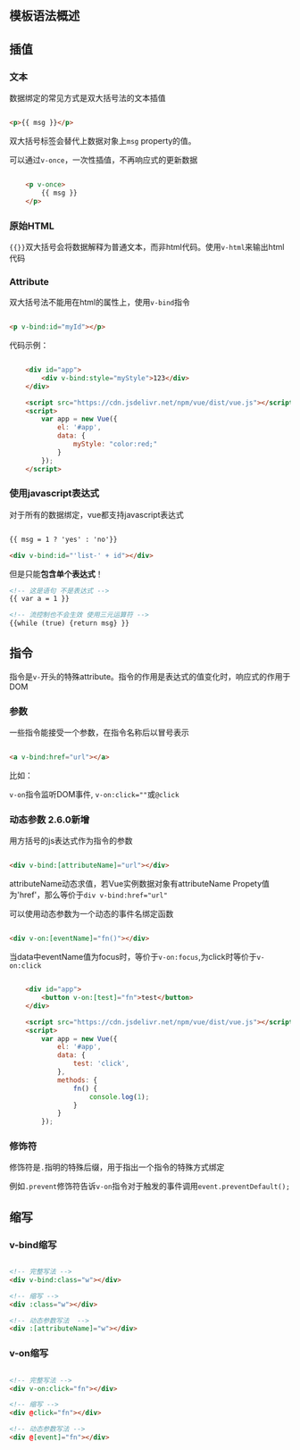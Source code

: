 ## 模板语法概述


## 插值


### 文本

数据绑定的常见方式是双大括号法的文本插值

```html

<p>{{ msg }}</p>

```

双大括号标签会替代上数据对象上`msg` property的值。

可以通过`v-once`，一次性插值，不再响应式的更新数据

```html

    <p v-once>
        {{ msg }}
    </p>    

```


### 原始HTML

`{{}}`双大括号会将数据解释为普通文本，而非html代码。使用`v-html`来输出html代码


### Attribute

双大括号法不能用在html的属性上，使用`v-bind`指令

```html

<p v-bind:id="myId"></p>

```

代码示例：

```html

    <div id="app">
        <div v-bind:style="myStyle">123</div>
    </div>

    <script src="https://cdn.jsdelivr.net/npm/vue/dist/vue.js"></script>
    <script>
        var app = new Vue({
            el: '#app',
            data: {
                myStyle: "color:red;"
            }
        });
    </script>

```


### 使用javascript表达式

对于所有的数据绑定，vue都支持javascript表达式

```html

{{ msg = 1 ? 'yes' : 'no'}}

<div v-bind:id="'list-' + id"></div>

```

但是只能**包含单个表达式**！

```html
<!-- 这是语句 不是表达式 -->
{{ var a = 1 }} 

<!-- 流控制也不会生效 使用三元运算符 -->
{{while (true) {return msg} }}

```


## 指令

指令是`v-`开头的特殊attribute。指令的作用是表达式的值变化时，响应式的作用于DOM


### 参数

一些指令能接受一个参数，在指令名称后以冒号表示

```html

<a v-bind:href="url"></a>

```

比如：

`v-on`指令监听DOM事件, `v-on:click=""`或`@click`


### 动态参数 2.6.0新增

用方括号的js表达式作为指令的参数


```html

<div v-bind:[attributeName]="url"></div>

```

attributeName动态求值，若Vue实例数据对象有attributeName Propety值为'href'，那么等价于`div v-bind:href="url"`

可以使用动态参数为一个动态的事件名绑定函数

```html

<div v-on:[eventName]="fn()"></div>

```

当data中eventName值为focus时，等价于`v-on:focus`,为click时等价于`v-on:click`

```html

    <div id="app">
        <button v-on:[test]="fn">test</button>
    </div>

    <script src="https://cdn.jsdelivr.net/npm/vue/dist/vue.js"></script>
    <script>
        var app = new Vue({
            el: '#app',
            data: {
                test: 'click',
            },
            methods: {
                fn() {
                    console.log(1);
                }
            }
        });

```


### 修饰符

修饰符是`.`指明的特殊后缀，用于指出一个指令的特殊方式绑定

例如`.prevent`修饰符告诉`v-on`指令对于触发的事件调用`event.preventDefault();`



## 缩写


### v-bind缩写

```html

<!-- 完整写法 -->
<div v-bind:class="w"></div>

<!-- 缩写 -->
<div :class="w"></div>

<!-- 动态参数写法  -->
<div :[attributeName]="w"></div>

```

### v-on缩写

```html

<!-- 完整写法 -->
<div v-on:click="fn"></div>

<!-- 缩写 -->
<div @click="fn"></div>

<!-- 动态参数写法 -->
<div @[event]="fn"></div>
```